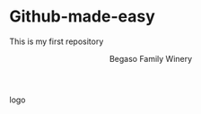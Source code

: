 # Github-made-easy
This is my first repository
<DOCTYPEHTML>
  <html>
    <head></head>
    <body>
    <header>
      Begaso Family Winery
      </header>
      <footer>
      logo
      </footer>
    </body>  


  </html>
